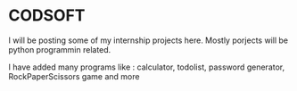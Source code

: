 # CODSOFT
I will be posting some of my internship projects here. Mostly porjects will be python programmin related.

I have added many programs like : 
calculator, todolist, password generator, RockPaperScissors game and more
